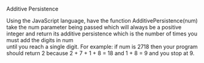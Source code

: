 Additive Persistence

Using the JavaScript language, have the function AdditivePersistence(num) take the
num parameter being passed which will always be a positive integer and return its
additive persistence which is the number of times you must add the digits in num  
until you reach a single digit. For example: if num is 2718 then your program  
should return 2 because 2 + 7 + 1 + 8 = 18 and 1 + 8 = 9 and you stop at 9.
